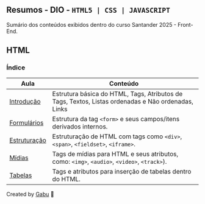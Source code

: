 ## Resumos - DIO - ```HTML5 | CSS | JAVASCRIPT```
Sumário dos conteúdos exibidos dentro do curso Santander 2025 - Front-End.

## HTML
### Índice
|Aula|Conteúdo|
|---|---|
|[Introdução](https://github.com/gabrielbasto/dio-resumos-html/blob/main/Aulas/Aula%2001%20-%20Introdu%C3%A7%C3%A3o%20ao%20HTML.md)|Estrutura básica do HTML, Tags, Atributos de Tags, Textos, Listas ordenadas e Não ordenadas, Links|
|[Formulários](https://github.com/gabrielbasto/dio-resumos-html/blob/main/Aulas/Aula%2002%20-%20Formularios.md)|Estrutura da tag ```<form>``` e seus campos/itens derivados internos.|
|[Estruturação](https://github.com/gabrielbasto/dio-resumos-html/blob/main/Aulas/Aula%2003%20-%20Estruturando%20HTML.md)|Estruturação de HTML com tags como ```<div>```, ```<span>```, ```<fieldset>```, ```<iframe>```.|
|[Mídias](https://github.com/gabrielbasto/dio-resumos-html/blob/main/Aulas/Aula%2004%20-%20Midias%20HTML.md)|Tags de mídias para HTML e seus atributos, como: ```<img>```, ```<audio>```, ```<video>```, ```<track>```).|
|[Tabelas](https://github.com/gabrielbasto/dio-resumos-html/blob/main/Aulas/Aula%2005%20-%20Tabelas.md)|Tags e atributos para inserção de tabelas dentro do HTML.|

Created by [Gabu](https://www.github.com/gabrielbasto) 👾
